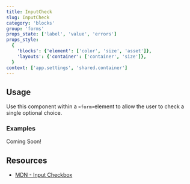 ```yaml
---
title: InputCheck
slug: InputCheck
category: 'blocks'
group: 'forms'
props_state: ['label', 'value', 'errors']
props_style:
  {
    'blocks': {'element': ['color', 'size', 'asset']},
    'layouts': {'container': ['container', 'size']},
  }
context: ['app.settings', 'shared.container']
---
```


## Usage

Use this component within a `<form>`element to allow the user to check a single optional choice.

### Examples

<p class="feedback bare emoji:default">Coming Soon!</p>

## Resources

- [MDN - Input Checkbox](https://developer.mozilla.org/en-US/docs/Web/HTML/Element/input/checkbox)
